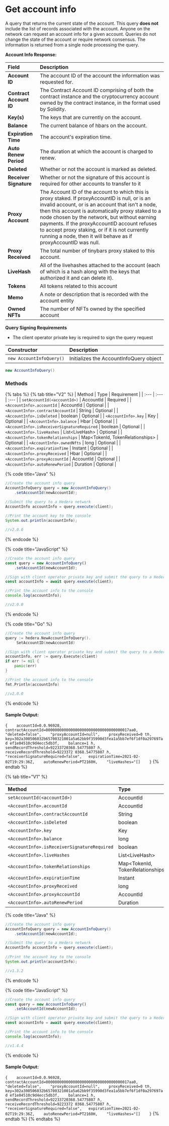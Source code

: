 # Get account info

A query that returns the current state of the account. This query **does not** include the list of records associated with the account. Anyone on the network can request an account info for a given account.  Queries do not change the state of the account or require network consensus. The information is returned from a single node processing the query.

**Account Info Response:**

| Field | Description |
| :--- | :--- |
| **Account ID** | The account ID of the account the information was requested for. |
| **Contract Account ID** | The Contract Account ID comprising of both the contract instance and the cryptocurrency account owned by the contract instance, in the format used by Solidity. |
| **Key\(s\)** | The keys that are currently on the account. |
| **Balance** | The current balance of hbars on the account. |
| **Expiration Time** | The account's expiration time. |
| **Auto Renew Period** | The duration at which the account is charged to renew. |
| **Deleted** | Whether or not the account is marked as deleted. |
| **Receiver Signature** | Whether or not the signature of this account is required for other accounts to transfer to it |
| **Proxy Account** | The Account ID of the account to which this is proxy staked. If proxyAccountID is null, or is an invalid account, or is an account that isn't a node, then this account is automatically proxy staked to a node chosen by the network, but without earning payments. If the proxyAccountID account refuses to accept proxy staking, or if it is not currently running a node, then it will behave as if proxyAccountID was null.  |
| **Proxy Received**  | The total number of tinybars proxy staked to this account.  |
| **LiveHash** | All of the livehashes attached to the account \(each of which is a hash along with the keys that authorized it and can delete it\).  |
| **Tokens** | All tokens related to this account |
| **Memo** |  A note or description that is recorded with the account entity |
| **Owned NFTs** | The number of NFTs owned by the specified account |

**Query Signing Requirements**

* The client operator private key is required to sign the query request

| Constructor | Description |
| :--- | :--- |
| `new AccountInfoQuery()` | Initializes the AccountInfoQuery object |

```java
new AccountInfoQuery()
```

### Methods

{% tabs %}
{% tab title="V2" %}
| Method | Type | Requirement |
| :--- | :--- | :--- |
| `setAccountId(<accountId>)` | AccountId | Required |
| `<AccountInfo>.accountId` | AccountId | Optional |
| `<AccountInfo>.contractAccountId` | String | Optional |
| `<AccountInfo>.isDeleted` | boolean | Optional |
| `<AccountInfo>.key` | Key | Optional |
| `<AccountInfo>.balance` | Hbar | Optional |
| `<AccountInfo>.isReceiverSignatureRequired` | boolean | Optional |
| `<AccountInfo>.liveHashes` | List&lt;LiveHash&gt; | Optional |
| `<AccountInfo>.tokenRelationships` | Map&lt;TokenId, TokenRelationships&gt; | Optional |
| `<AccountInfo>.ownedNfts` | long | Optional |
| `<AccountInfo>.expirationTime` | Instant | Optional |
| `<AccountInfo>.proxyReceived` | Hbar | Optional |
| `<AccountInfo>.proxyAccountId` | AccountId | Optional |
| `<AccountInfo>.autoRenewPeriod` | Duration | Optional |

{% code title="Java" %}
```java
//Create the account info query
AccountInfoQuery query = new AccountInfoQuery()
    .setAccountId(newAccountId);

//Submit the query to a Hedera network
AccountInfo accountInfo = query.execute(client);
    
//Print the account key to the console
System.out.println(accountInfo);

//v2.0.0
```
{% endcode %}

{% code title="JavaScript" %}
```javascript
//Create the account info query
const query = new AccountInfoQuery()
    .setAccountId(newAccountId);

//Sign with client operator private key and submit the query to a Hedera network
const accountInfo = await query.execute(client);

//Print the account info to the console
console.log(accountInfo);

//v2.0.0
```
{% endcode %}

{% code title="Go" %}
```go
//Create the account info query
query := hedera.NewAccountInfoQuery().
     SetAccountID(newAccountId)

//Sign with client operator private key and submit the query to a Hedera network
accountInfo, err := query.Execute(client)
if err != nil {
    panic(err)
}

//Print the account info to the console
fmt.Println(accountInfo)

//v2.0.0
```
{% endcode %}

#### Sample Output:

`{   
     accountId=0.0.96928,   
     contractAccountId=0000000000000000000000000000000000017aa0,   
     "deleted=false",   
     "proxyAccountId=null",   
     proxyReceived=0 tℏ,       
     key=302a300506032b65700321001a5a62bb9f35990d3fea1a5bb7ef6f1df0a297697ad ef1e04510c9d4ecc5db3f,   
     balance=1 ℏ,   
     sendRecordThreshold=92233720368.54775807 ℏ,  
     receiveRecordThreshold=9223372 0368.54775807 ℏ,   
     "receiverSignatureRequired=false",  
     expirationTime=2021-02-02T19:29:36Z,   
     autoRenewPeriod=PT2160H,   
     "liveHashes="[]   
}`
{% endtab %}

{% tab title="V1" %}


| Method | Type | Requirement |
| :--- | :--- | :--- |
| `setAccountId(<accountId>)` | AccountId | Required |
| `<AccountInfo>.accountId` | AccountId | Optional |
| `<AccountInfo>.contractAccountId` | String | Optional |
| `<AccountInfo>.isDeleted` | boolean | Optional |
| `<AccountInfo>.key` | Key | Optional |
| `<AccountInfo>.balance` | long | Optional |
| `<AccountInfo>.isReceiverSignatureRequired` | boolean | Optional |
| `<AccountInfo>.liveHashes` | List&lt;LiveHash&gt; | Optional |
| `<AccountInfo>.tokenRelationships` | Map&lt;TokenId, TokenRelationships&gt; | Optional |
| `<AccountInfo>.expirationTime` | Instant | Optional |
| `<AccountInfo>.proxyReceived` | long | Optional |
| `<AccountInfo>.proxyAccountId` | AccountId | Optional |
| `<AccountInfo>.autoRenewPeriod` | Duration | Optional |

{% code title="Java" %}
```java
//Create the account info query
AccountInfoQuery query = new AccountInfoQuery()
    .setAccountId(newAccountId);

//Submit the query to a Hedera network
AccountInfo accountInfo = query.execute(client);
    
//Print the account key to the console
System.out.println(accountInfo);

//v1.3.2
```
{% endcode %}

{% code title="JavaScript" %}
```javascript
//Create the account info query
const query = new AccountInfoQuery()
    .setAccountId(newAccountId);

//Sign with client operator private key and submit the query to a Hedera network
const accountInfo = await query.execute(client);

//Print the account info to the console
console.log(accountInfo);

//v1.4.4
```
{% endcode %}

#### Sample Output:

`{   
     accountId=0.0.96928,   
     contractAccountId=0000000000000000000000000000000000017aa0,   
     "deleted=false",   
     "proxyAccountId=null",   
     proxyReceived=0 tℏ,       
     key=302a300506032b65700321001a5a62bb9f35990d3fea1a5bb7ef6f1df0a297697ad ef1e04510c9d4ecc5db3f,   
     balance=1 ℏ,   
     sendRecordThreshold=92233720368.54775807 ℏ,  
     receiveRecordThreshold=9223372 0368.54775807 ℏ,   
     "receiverSignatureRequired=false",  
     expirationTime=2021-02-02T19:29:36Z,   
     autoRenewPeriod=PT2160H,   
     "liveHashes="[]   
}`
{% endtab %}
{% endtabs %}

